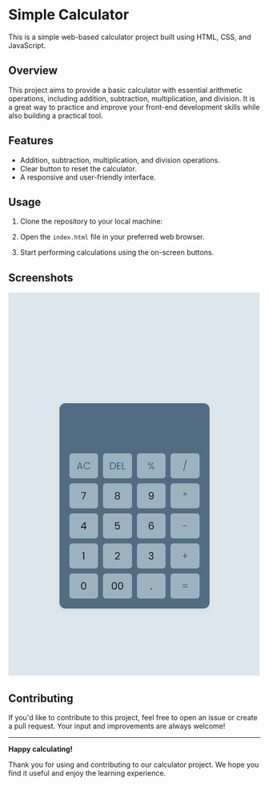 # Simple Calculator

This is a simple web-based calculator project built using HTML, CSS, and JavaScript.

## Overview

This project aims to provide a basic calculator with essential arithmetic operations, including addition, subtraction, multiplication, and division. It is a great way to practice and improve your front-end development skills while also building a practical tool.

## Features

- Addition, subtraction, multiplication, and division operations.
- Clear button to reset the calculator.
- A responsive and user-friendly interface.

## Usage

1. Clone the repository to your local machine:

2. Open the `index.html` file in your preferred web browser.

3. Start performing calculations using the on-screen buttons.

## Screenshots


![Calculator Screenshot](example.gif)


## Contributing

If you'd like to contribute to this project, feel free to open an issue or create a pull request. Your input and improvements are always welcome!


---

**Happy calculating!**

Thank you for using and contributing to our calculator project. We hope you find it useful and enjoy the learning experience.
